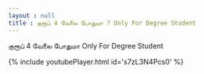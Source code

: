 ```yaml
---
layout : null
title : குரூப் 4 வேலை போதுமா ? Only For Degree Student
---
```


குரூப் 4 வேலை போதுமா  Only For Degree Student



{% include youtubePlayer.html id='s7zL3N4Pcs0' %}
